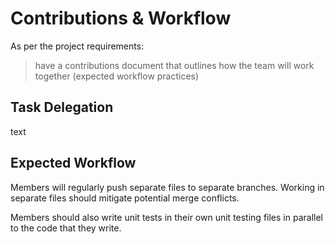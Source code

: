 # Contributions & Workflow

As per the project requirements:
> have a contributions document that outlines how the team will work together (expected workflow practices)

## Task Delegation

text


## Expected Workflow

Members will regularly push separate files to separate branches. Working in separate files should mitigate potential merge conflicts.

Members should also write unit tests in their own unit testing files in parallel to the code that they write. 

